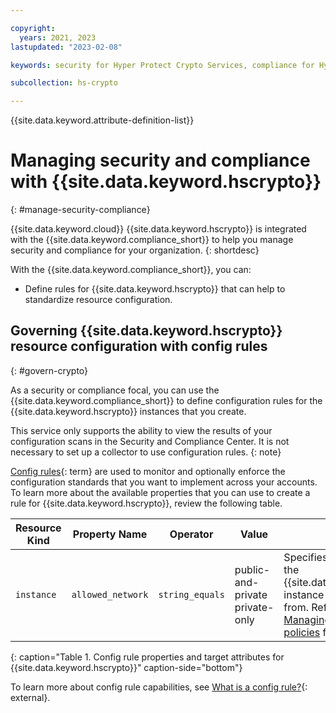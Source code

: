 ```yaml
---

copyright:
  years: 2021, 2023
lastupdated: "2023-02-08"

keywords: security for Hyper Protect Crypto Services, compliance for Hyper Protect Crypto Services, security and compliance for Hyper Protect Crypto Services, rules for Hyper Protect Crypto Services,

subcollection: hs-crypto

---
```


{{site.data.keyword.attribute-definition-list}}


# Managing security and compliance with {{site.data.keyword.hscrypto}}
{: #manage-security-compliance}

{{site.data.keyword.cloud}} {{site.data.keyword.hscrypto}} is integrated with the
{{site.data.keyword.compliance_short}} to help you manage security and
compliance for your organization.
{: shortdesc}



With the {{site.data.keyword.compliance_short}}, you can:


* Define rules for {{site.data.keyword.hscrypto}} that can help to standardize resource configuration.




## Governing {{site.data.keyword.hscrypto}} resource configuration with config rules
{: #govern-crypto}

As a security or compliance focal, you can use the {{site.data.keyword.compliance_short}} to define configuration rules for the {{site.data.keyword.hscrypto}} instances that you create.



This service only supports the ability to view the results of your configuration scans in the Security and Compliance Center. It is not necessary to set up a collector to use configuration rules.
{: note}


[Config rules](#x3084914){: term} are used to monitor and optionally enforce the configuration standards that you want to implement across your accounts. To learn more about the available properties that you can use to create a rule for {{site.data.keyword.hscrypto}}, review the following table.


| Resource Kind | Property Name | Operator | Value | Description |
| ------------- | ------------- | -------- | ----- | ----------- |
| `instance` | `allowed_network`| `string_equals` | public-and-private<br>private-only | Specifies the type of endpoint the {{site.data.keyword.hscrypto}} instance can be accessed from. Refer to <br>[Managing network access policies](/docs/hs-crypto?topic=hs-crypto-managing-network-access-policies) for more information. |

{: caption="Table 1. Config rule properties and target attributes for {{site.data.keyword.hscrypto}}" caption-side="bottom"}

To learn more about config rule capabilities, see [What is a config rule?](/docs/security-compliance?topic=security-compliance-what-is-governance){: external}.
